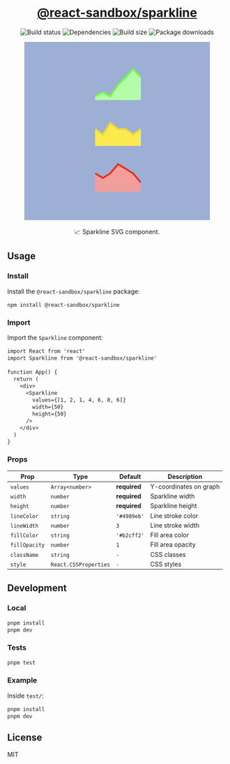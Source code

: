 <h1 align="center">
  <a href="https://www.npmjs.com/package/@react-sandbox/sparkline">@react-sandbox/sparkline</a>
</h1>

<p align="center">
  <img src="https://img.shields.io/github/actions/workflow/status/react-sandbox/sparkline/playwright.yml" alt="Build status" />
  <img src="https://img.shields.io/badge/dependencies-0-brightgreen" alt="Dependencies" />
  <img src="https://img.shields.io/bundlephobia/minzip/@react-sandbox/sparkline?color=%234ba0f6" alt="Build size" />
  <img src="https://img.shields.io/npm/dt/@react-sandbox/sparkline?color=%234ba0f6" alt="Package downloads" />
</p>

<p align="center">
  <img src="example.png" alt="Example" />
</p>

<p align="center">📈 Sparkline SVG component.</p>

## Usage

### Install

Install the `@react-sandbox/sparkline` package:

```
npm install @react-sandbox/sparkline
```

### Import

Import the `Sparkline` component:

```tsx
import React from 'react'
import Sparkline from '@react-sandbox/sparkline'

function App() {
  return (
    <div>
      <Sparkline
        values={[1, 2, 1, 4, 6, 8, 6]}
        width={50}
        height={50}
      />
    </div>
  )
}
```

### Props

| Prop          | Type                  | Default      | Description            |
| ------------- | --------------------- | ------------ | ---------------------- |
| `values`      | `Array<number>`       | **required** | Y-coordinates on graph |
| `width`       | `number`              | **required** | Sparkline width        |
| `height`      | `number`              | **required** | Sparkline height       |
| `lineColor`   | `string`              | `'#4989eb'`  | Line stroke color      |
| `lineWidth`   | `number`              | `3`          | Line stroke width      |
| `fillColor`   | `string`              | `'#b2cff2'`  | Fill area color        |
| `fillOpacity` | `number`              | `1`          | Fill area opacity      |
| `className`   | `string`              | `-`          | CSS classes            |
| `style`       | `React.CSSProperties` | `-`          | CSS styles             |

## Development

### Local

```
pnpm install
pnpm dev
```

### Tests

```
pnpm test
```

### Example

Inside `test/`:

```
pnpm install
pnpm dev
```

## License

MIT
